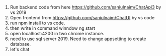 1. Run backend code from here https://github.com/saniulnaim/ChatApi3 by vs 2019
2. Open frontend from https://github.com/saniulnaim/ChatUI by vs code
3. run npm install to vs code.
4. then write in command winndow ng start
5. open localhost:4200 in two chrome instance.
6. need to use sql server 2019. Need to change appsetting to create database.
7. let's chat
